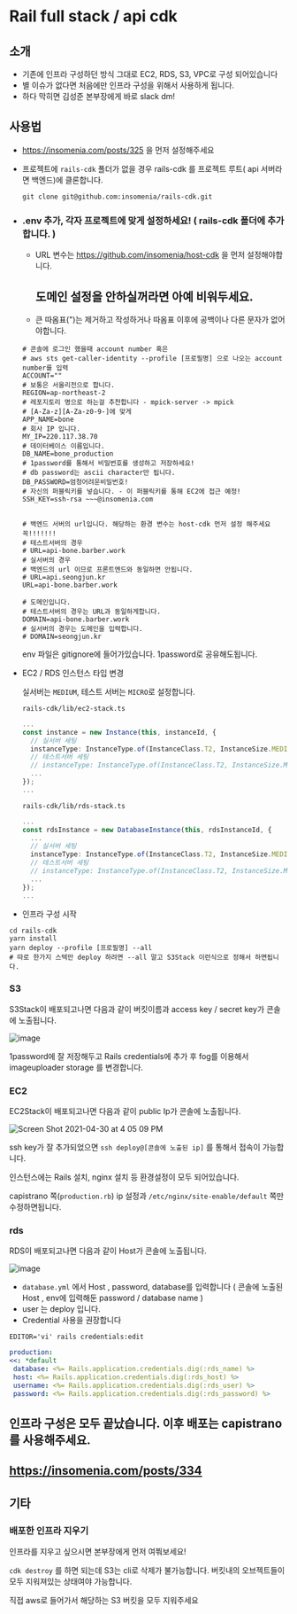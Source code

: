 # Rail full stack / api cdk

## 소개

* 기존에 인프라 구성하던 방식 그대로 EC2, RDS, S3, VPC로 구성 되어있습니다
* 별 이슈가 없다면 처음에만 인프라 구성을 위해서 사용하게 됩니다.
* 하다 막히면 김성준 본부장에게 바로 slack dm!

## 사용법

* https://insomenia.com/posts/325 을 먼저 설정해주세요

* 프로젝트에 `rails-cdk` 폴더가 없을 경우 rails-cdk 를 프로젝트 루트( api 서버라면 백엔드)에 클론합니다.

  `git clone git@github.com:insomenia/rails-cdk.git`


* ### .env  추가, 각자 프로젝트에 맞게 설정하세요! ( rails-cdk 폴더에 추가합니다. )


  * URL 변수는 https://github.com/insomenia/host-cdk 을 먼저 설정해야합니다.

    ## 도메인 설정을 안하실꺼라면 아예 비워두세요.

  * 큰 따옴표(")는 제거하고 작성하거나 따옴표 이후에 공백이나 다른 문자가 없어야합니다.

  ```shell
  # 콘솔에 로그인 했을때 account number 혹은 
  # aws sts get-caller-identity --profile [프로필명] 으로 나오는 account number를 입력
  ACCOUNT=""
  # 보통은 서울리전으로 합니다.
  REGION=ap-northeast-2
  # 레포지토리 명으로 하는걸 추천합니다 - mpick-server -> mpick
  # [A-Za-z][A-Za-z0-9-]에 맞게 
  APP_NAME=bone
  # 회사 IP 입니다.
  MY_IP=220.117.38.70
  # 데이터베이스 이름입니다.
  DB_NAME=bone_production
  # 1password를 통해서 비밀번호를 생성하고 저장하세요! 
  # db password는 ascii character만 됩니다.
  DB_PASSWORD=엄청어려운비밀번호!
  # 자신의 퍼블릭키를 넣습니다. - 이 퍼블릭키를 통해 EC2에 접근 예정!
  SSH_KEY=ssh-rsa ~~~@insomenia.com
  
  
  # 백엔드 서버의 url입니다. 해당하는 환경 변수는 host-cdk 먼저 설정 해주세요 꼭!!!!!!!
  # 테스트서버의 경우
  # URL=api-bone.barber.work
  # 실서버의 경우
  # 백엔드의 url 이므로 프론트엔드와 동일하면 안됩니다. 
  # URL=api.seongjun.kr
  URL=api-bone.barber.work
  
  # 도메인입니다.
  # 테스트서버의 경우는 URL과 동일하게합니다.
  DOMAIN=api-bone.barber.work
  # 실서버의 경우는 도메인을 입력합니다.
  # DOMAIN=seongjun.kr
  ```

  env 파일은 gitignore에 들어가있습니다. 1password로 공유해도됩니다.

* EC2 / RDS 인스턴스 타입 변경

  실서버는 `MEDIUM`, 테스트 서버는 `MICRO`로 설정합니다.

  `rails-cdk/lib/ec2-stack.ts`

  ```typescript
  ...
  const instance = new Instance(this, instanceId, {
    // 실서버 세팅
    instanceType: InstanceType.of(InstanceClass.T2, InstanceSize.MEDIUM),
    // 테스트서버 세팅
    // instanceType: InstanceType.of(InstanceClass.T2, InstanceSize.MICRO),
    ...
  });
  ...
  ```

  `rails-cdk/lib/rds-stack.ts`

  ```typescript
  ...
  const rdsInstance = new DatabaseInstance(this, rdsInstanceId, {
    ...
    // 실서버 세팅
    instanceType: InstanceType.of(InstanceClass.T2, InstanceSize.MEDIUM),
    // 테스트서버 세팅
    // instanceType: InstanceType.of(InstanceClass.T2, InstanceSize.MICRO),
    ...
  });
  ...
  ```

* 인프라 구성 시작

```shell
cd rails-cdk
yarn install
yarn deploy --profile [프로필명] --all
# 따로 한가지 스텍만 deploy 하려면 --all 말고 S3Stack 이런식으로 정해서 하면됩니다.
```



### S3

S3Stack이 배포되고나면 다음과 같이 버킷이름과 access key / secret key가 콘솔에 노출됩니다.

![image](https://user-images.githubusercontent.com/72075148/116659906-3f47ec00-a9cd-11eb-8e0a-895f6508df39.png)

1password에 잘 저장해두고 Rails credentials에 추가 후 fog를 이용해서 imageuploader storage 를 변경합니다.

### EC2

EC2Stack이 배포되고나면 다음과 같이 public Ip가 콘솔에 노출됩니다.

![Screen Shot 2021-04-30 at 4 05 09 PM](https://user-images.githubusercontent.com/72075148/116660356-e0cf3d80-a9cd-11eb-89e2-06f12a534603.png)

ssh key가 잘 추가되었으면 `ssh deploy@[콘솔에 노출된 ip]` 를  통해서 접속이 가능합니다.

인스턴스에는 Rails 설치, nginx 설치 등 환경설정이 모두 되어있습니다.

capistrano 쪽(`production.rb`) ip 설정과 `/etc/nginx/site-enable/default` 쪽만 수정하면됩니다.

### rds

RDS이 배포되고나면 다음과 같이 Host가 콘솔에 노출됩니다.

![image](https://user-images.githubusercontent.com/72075148/116664667-bbddc900-a9d3-11eb-89b7-ee157b4ad7b1.png)


* `database.yml` 에서 Host , password, database를 입력합니다 ( 콘솔에 노출된 Host , env에 입력해둔 password / database name )
* user 는 deploy 입니다.
* Credential 사용을 권장합니다

```shell
EDITOR='vi' rails credentials:edit
```

```yaml
production:
<<: *default
 database: <%= Rails.application.credentials.dig(:rds_name) %>
 host: <%= Rails.application.credentials.dig(:rds_host) %>
 username: <%= Rails.application.credentials.dig(:rds_user) %>
 password: <%= Rails.application.credentials.dig(:rds_password) %>
```

## 인프라 구성은 모두 끝났습니다. 이후 배포는 capistrano를 사용해주세요. 

## https://insomenia.com/posts/334





## 기타

### 배포한 인프라 지우기

인프라를 지우고 싶으시면 본부장에게 먼저 여쭤보세요!

`cdk destroy` 를 하면 되는데 S3는 cli로 삭제가 불가능합니다. 버킷내의 오브젝트들이 모두 지워져있는 상태여야 가능합니다.

직접 aws로 들어가서 해당하는 S3 버킷을 모두 지워주세요

